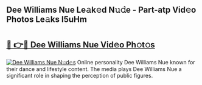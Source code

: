 ## Dee Williams Nue Le𝚊k𝚎d N𝚞𝚍e - Part-atp Vid𝚎o Photos Le𝚊ks I5uHm

# <h2><a href="http://fb6wxq.evod.top/?m=Dee+Williams+Nue">🔗 👉🔴 Dee Williams Nue Vid𝚎o Ph𝚘t𝚘s</a></h2>

[![Dee Williams Nue N𝚞d𝚎s](https://i.imgur.com/8V9OHl7.gif)](http://fb6wxq.evod.top/?m=Dee+Williams+Nue)
Online personality Dee Williams Nue known for their dance and lifestyle content. The media plays Dee Williams Nue a significant role in shaping the perception of public figures. 
